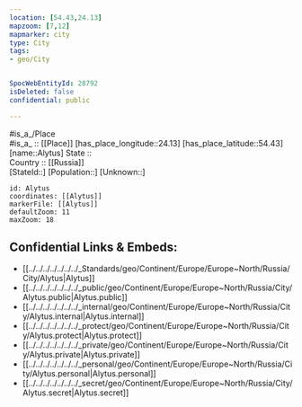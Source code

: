 ```yaml
---
location: [54.43,24.13] 
mapzoom: [7,12] 
mapmarker: city 
type: City
tags:
- geo/City


SpocWebEntityId: 28792
isDeleted: false
confidential: public

---
```

#is_a_/Place  
#is_a_ :: [[Place]] 
[has_place_longitude::24.13] 
[has_place_latitude::54.43] 
[name::Alytus] 
State ::  
Country :: [[Russia]]  
[StateId::] 
[Population::] 
[Unknown::] 


```leaflet
id: Alytus
coordinates: [[Alytus]] 
markerFile: [[Alytus]] 
defaultZoom: 11 
maxZoom: 18
```


## Confidential Links & Embeds: 
- [[../../../../../../../_Standards/geo/Continent/Europe/Europe~North/Russia/City/Alytus|Alytus]] 
- [[../../../../../../../_public/geo/Continent/Europe/Europe~North/Russia/City/Alytus.public|Alytus.public]] 
- [[../../../../../../../_internal/geo/Continent/Europe/Europe~North/Russia/City/Alytus.internal|Alytus.internal]] 
- [[../../../../../../../_protect/geo/Continent/Europe/Europe~North/Russia/City/Alytus.protect|Alytus.protect]] 
- [[../../../../../../../_private/geo/Continent/Europe/Europe~North/Russia/City/Alytus.private|Alytus.private]] 
- [[../../../../../../../_personal/geo/Continent/Europe/Europe~North/Russia/City/Alytus.personal|Alytus.personal]] 
- [[../../../../../../../_secret/geo/Continent/Europe/Europe~North/Russia/City/Alytus.secret|Alytus.secret]] 
